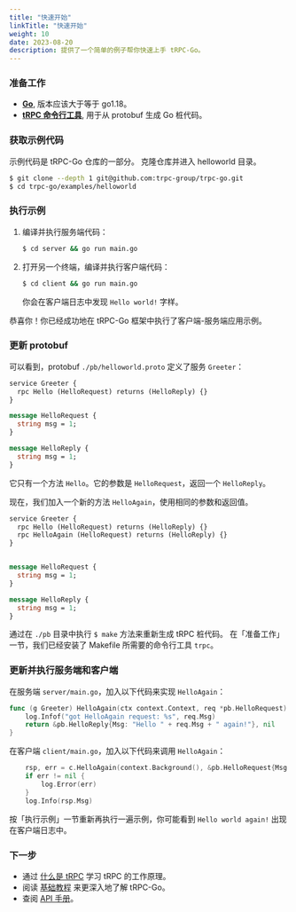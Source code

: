 ```yaml
---
title: "快速开始"
linkTitle: "快速开始"
weight: 10
date: 2023-08-20
description: 提供了一个简单的例子帮你快速上手 tRPC-Go。
---
```


### 准备工作

- **[Go](https://go.dev/doc/install)**, 版本应该大于等于 go1.18。
- **[tRPC 命令行工具](https://github.com/trpc-group/trpc-cmdline)**, 用于从 protobuf 生成 Go 桩代码。

### 获取示例代码

示例代码是 tRPC-Go 仓库的一部分。
克隆仓库并进入 helloworld 目录。
```bash
$ git clone --depth 1 git@github.com:trpc-group/trpc-go.git
$ cd trpc-go/examples/helloworld
```

### 执行示例

1. 编译并执行服务端代码：
   ```bash
   $ cd server && go run main.go
   ```
2. 打开另一个终端，编译并执行客户端代码：
   ```bash
   $ cd client && go run main.go
   ```
   你会在客户端日志中发现 `Hello world!` 字样。

恭喜你！你已经成功地在 tRPC-Go 框架中执行了客户端-服务端应用示例。

### 更新 protobuf

可以看到，protobuf `./pb/helloworld.proto` 定义了服务 `Greeter`：
```protobuf
service Greeter {
  rpc Hello (HelloRequest) returns (HelloReply) {}
}

message HelloRequest {
  string msg = 1;
}

message HelloReply {
  string msg = 1;
}
```
它只有一个方法 `Hello`。它的参数是 `HelloRequest`，返回一个 `HelloReply`。

现在，我们加入一个新的方法 `HelloAgain`，使用相同的参数和返回值。
```protobuf
service Greeter {
  rpc Hello (HelloRequest) returns (HelloReply) {}
  rpc HelloAgain (HelloRequest) returns (HelloReply) {}
}


message HelloRequest {
  string msg = 1;
}

message HelloReply {
  string msg = 1;
}
```

通过在 `./pb` 目录中执行 `$ make` 方法来重新生成 tRPC 桩代码。
在「准备工作」一节，我们已经安装了 Makefile 所需要的命令行工具 `trpc`。

### 更新并执行服务端和客户端

在服务端 `server/main.go`，加入以下代码来实现 `HelloAgain`：
```go
func (g Greeter) HelloAgain(ctx context.Context, req *pb.HelloRequest) (*pb.HelloReply, error) {
	log.Infof("got HelloAgain request: %s", req.Msg)
	return &pb.HelloReply{Msg: "Hello " + req.Msg + " again!"}, nil
}
```

在客户端 `client/main.go`，加入以下代码来调用 `HelloAgain`：
```go
	rsp, err = c.HelloAgain(context.Background(), &pb.HelloRequest{Msg: "world"})
	if err != nil {
		log.Error(err)
	}
	log.Info(rsp.Msg)
```

按「执行示例」一节重新再执行一遍示例，你可能看到 `Hello world again!` 出现在客户端日志中。

### 下一步

- 通过 [什么是 tRPC](../../../what-is-trpc/) 学习 tRPC 的工作原理。
- 阅读 [基础教程](../basics_tutorial/) 来更深入地了解 tRPC-Go。
- 查阅 [API 手册](https://pkg.go.dev/trpc.group/trpc-go)。
